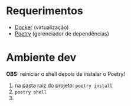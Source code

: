# Requerimentos

- [Docker](https://docs.docker.com/engine/install/) (virtualização)
- [Poetry](https://python-poetry.org/docs/#installation) (gerenciador de dependências)

# Ambiente dev

**OBS:** reiniciar o shell depois de instalar o Poetry!

1) na pasta raiz do projeto: ``poetry install``
2) ``poetry shell``
3) 